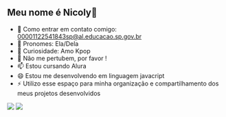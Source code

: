 ## Meu nome é Nicoly👋

- 🔭 Como entrar em contato comigo: 00001122541843sp@al.educacao.sp.gov.br
- 🌱 Pronomes: Ela/Dela
- 👯 Curiosidade: Amo Kpop
- 💬 Não me pertubem, por favor !
- 📫 Estou cursando Alura
- 😄 Estou me desenvolvendo em linguagem javacript
- ⚡ Utilizo esse espaço para minha organização e compartilhamento dos meus projetos desenvolvidos

![](https://media1.tenor.com/m/U2gIDUrSAxwAAAAC/lee-dongmin-cha-eunwoo.gif)
![](https://media1.tenor.com/m/n5E_Xi3i6H8AAAAd/yoongi-nba-suga-nba.gif)

